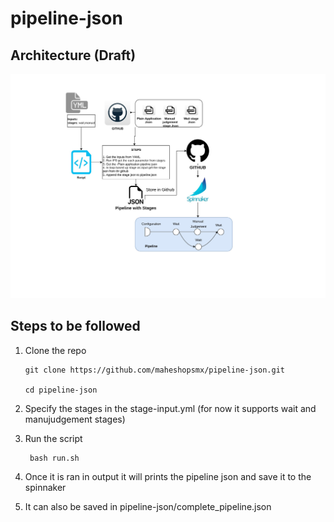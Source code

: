 # pipeline-json


## Architecture (Draft)

![Architecture](Architecture.jpg)

## Steps to be followed 

1.  Clone the repo 

        git clone https://github.com/maheshopsmx/pipeline-json.git
    
        cd pipeline-json

2. Specify the stages in the stage-input.yml (for now it supports wait and manujudgement stages)

3. Run the script

        bash run.sh
        
4. Once it is ran in output it will prints the pipeline json and  save it to the spinnaker


5. It can also be saved in  pipeline-json/complete_pipeline.json
